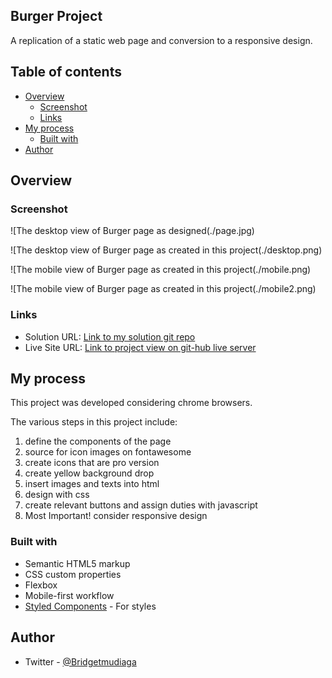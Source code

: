 ## Burger Project

A replication of a static web page and conversion to a responsive design.

## Table of contents

- [Overview](#overview)
  - [Screenshot](#screenshot)
  - [Links](#links)
- [My process](#my-process)
  - [Built with](#built-with)
- [Author](#author)


## Overview

### Screenshot

![The desktop view of Burger page as designed(./page.jpg)

![The desktop view of Burger page as created in this project(./desktop.png)

![The mobile view of Burger page as created in this project(./mobile.png)

![The mobile view of Burger page as created in this project(./mobile2.png)
<!-- ![](./desktop_view.jpg)![desktop_view](https://user-images.githubusercontent.com/65234249/224862538-59bda0ed-f0b9-41c6-9706-4af1b6f8087b.png) -->

### Links

- Solution URL: [Link to my solution git repo](https://github.com/breeMudi/burger)
- Live Site URL: [Link to project view on git-hub live server](https://breemudi.github.io/burger/)

## My process

This project was developed considering chrome browsers.

The various steps in this project include:

1. define the components of the page
2. source for icon images on fontawesome
3. create icons that are pro version
4. create yellow background drop
5. insert images and texts into html
6. design with css
7. create relevant buttons and assign duties with javascript
8. Most Important! consider responsive design

### Built with

- Semantic HTML5 markup
- CSS custom properties
- Flexbox
- Mobile-first workflow
- [Styled Components](https://styled-components.com/) - For styles

## Author

- Twitter - [@Bridgetmudiaga](https://www.twitter.com/Bridgetmudiaga)

  
